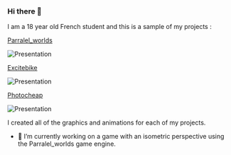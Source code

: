 ### Hi there 👋

I am a 18 year old French student and this is a sample of my projects :

[Parralel_worlds](https://github.com/Eclynos/School_projects/tree/Parralel_worlds)

![Presentation](https://user-images.githubusercontent.com/121762901/230479899-c96ba1fa-2376-4931-a5b5-13643af97066.png)

[Excitebike](https://github.com/Eclynos/School_projects/tree/Excitebike)

![Presentation](https://user-images.githubusercontent.com/121762901/230473022-536095ec-d6fe-4c2c-b2c0-c4ae4da5365e.png)

[Photocheap](https://github.com/Eclynos/School_projects/tree/Photocheap)

![Presentation](https://user-images.githubusercontent.com/121762901/230481553-e7e67231-39c9-493d-8b8a-c9430074e966.png)

I created all of the graphics and animations for each of my projects.
- 🔭 I’m currently working on a game with an isometric perspective using the Parralel_worlds game engine.
<!--
**Eclynos/Eclynos** is a ✨ _special_ ✨ repository because its `README.md` (this file) appears on your GitHub profile.

Here are some ideas to get you started:

- 🌱 I’m currently learning ...
- 👯 I’m looking to collaborate on ...
- 🤔 I’m looking for help with ...
- 💬 Ask me about ...
- 📫 How to reach me: ...
- 😄 Pronouns: ...
- ⚡ Fun fact: ...
-->
